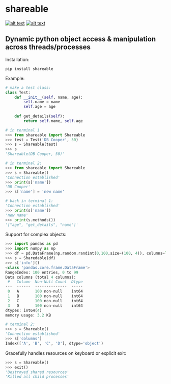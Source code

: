shareable
===========================
[![alt text](https://img.shields.io/badge/pypi-0.3.a0-blue)](https://pypi.org/project/shareable) [![alt text](https://img.shields.io/badge/license-MIT-green)](https://github.com/greysonlalonde/shareable/blob/main/LICENSE)
 
Dynamic python object access & manipulation across threads/processes
---
Installation:
```commandline
pip install shareable
```
  
Example:

```python
# make a test class:
class Test:
    def __init__(self, name, age):
        self.name = name
        self.age = age
        
    def get_details(self):
        return self.name, self.age

# in terminal 1
>>> from shareable import Shareable
>>> test = Test('DB Cooper', 50)
>>> s = Shareable(test)
>>> s
'Shareable(DB Cooper, 50)'

# in terminal 2: 
>>> from shareable import Shareable
>>> s = Shareable()
'Connection established'
>>> print(s['name'])
'DB Cooper'
>>> s['name'] = 'new name'

# back in terminal 1:
'Connection established'
>>> print(s['name'])
'new name'
>>> print(s.methods())
'["age", "get_details", "name"]'
```

Support for complex objects:
```python
>>> import pandas as pd
>>> import numpy as np
>>> df = pd.DataFrame(np.random.randint(0,100,size=(100, 4)), columns=list('ABCD'))
>>> s = Sharedable(df)
>>> s['info']()
<class 'pandas.core.frame.DataFrame'>
RangeIndex: 100 entries, 0 to 99
Data columns (total 4 columns):
 #   Column  Non-Null Count  Dtype
---  ------  --------------  -----
 0   A       100 non-null    int64
 1   B       100 non-null    int64
 2   C       100 non-null    int64
 3   D       100 non-null    int64
dtypes: int64(4)
memory usage: 3.2 KB

# terminal 2:
>>> s = Shareable()
'Connection established'
>>> s['columns']
Index(['A', 'B', 'C', 'D'], dtype='object')
```

Gracefully handles resources on keyboard or explicit exit:
```python
>>> s = Shareable()
>>> exit()
'Destroyed shared resources'
'Killed all child processes'
```

